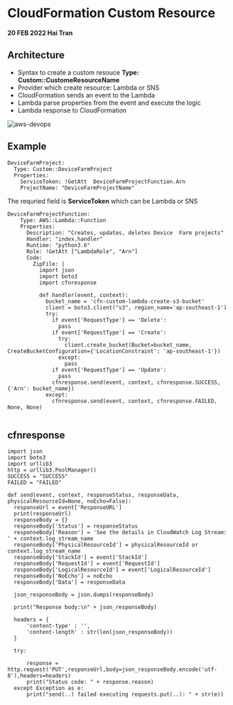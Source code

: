 # CloudFormation Custom Resource
**20 FEB 2022 Hai Tran**

## Architecture 
- Syntax to create a custom resouce **Type: Custom::CustomeResourceName**
- Provider which create resource: Lambda or SNS 
- CloudFormation sends an event to the Lambda
- Lambda parse properties from the event and execute the logic
- Lambda response to CloudFormation <br/>

![aws-devops](https://user-images.githubusercontent.com/20411077/154826824-b94b2e60-9f5f-4589-a4db-420b7879f1be.png)

## Example 
```
DeviceFarmProject:
  Type: Custom::DeviceFarmProject
  Properties:
    ServiceToken: !GetAtt  DeviceFarmProjectFunction.Arn
    ProjectName: "DeviceFarmProjectName"
```
The requried field is **ServiceToken** which can be Lambda or SNS
```
DeviceFarmProjectFunction:
    Type: AWS::Lambda::Function
    Properties:
      Description: "Creates, updates, deletes Device  Farm projects"
      Handler: "index.handler"
      Runtime: "python3.6"
      Role: !GetAtt ["LambdaRole", "Arn"]
      Code:
        ZipFile: |
          import json
          import boto3
          import cfnresponse 
          
          def handler(event, context):
            bucket_name = 'cfn-custom-lambda-create-s3-bucket'
            client = boto3.client("s3", region_name='ap-southeast-1')
            try:
              if event['RequestType'] == 'Delete':
                pass
              if event['RequestType'] == 'Create':
                try:
                  client.create_bucket(Bucket=bucket_name, CreateBucketConfiguration={'LocationConstraint': 'ap-southeast-1'})
                except:
                  pass
              if event['RequestType'] == 'Update':
                pass
              cfnresponse.send(event, context, cfnresponse.SUCCESS, {'Arn': bucket_name})
            except:
              cfnresponse.send(event, context, cfnresponse.FAILED, None, None)
          
```
## cfnresponse
```
import json
import boto3
import urllib3
http = urllib3.PoolManager()
SUCCESS = "SUCCESS"
FAILED = "FAILED"

def send(event, context, responseStatus, responseData, physicalResourceId=None, noEcho=False):
  responseUrl = event['ResponseURL']
  print(responseUrl)
  responseBody = {}
  responseBody['Status'] = responseStatus
  responseBody['Reason'] = 'See the details in CloudWatch Log Stream: ' + context.log_stream_name
  responseBody['PhysicalResourceId'] = physicalResourceId or context.log_stream_name
  responseBody['StackId'] = event['StackId']
  responseBody['RequestId'] = event['RequestId']
  responseBody['LogicalResourceId'] = event['LogicalResourceId']
  responseBody['NoEcho'] = noEcho
  responseBody['Data'] = responseData

  json_responseBody = json.dumps(responseBody)

  print("Response body:\n" + json_responseBody)

  headers = {
      'content-type' : '',
      'content-length' : str(len(json_responseBody))
  }

  try:

      response = http.request('PUT',responseUrl,body=json_responseBody.encode('utf-8'),headers=headers)
      print("Status code: " + response.reason)
  except Exception as e:
      print("send(..) failed executing requests.put(..): " + str(e))
```
